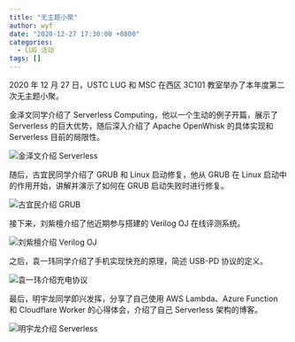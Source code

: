 ```yaml
---
title: "无主题小聚"
author: wyf
date: "2020-12-27 17:30:00 +0800"
categories:
  - LUG 活动
tags: []
---
```


2020 年 12 月 27 日，USTC LUG 和 MSC 在西区 3C101 教室举办了本年度第二次无主题小聚。

金泽文同学介绍了 Serverless Computing，他以一个生动的例子开篇，展示了 Serverless 的巨大优势，随后深入介绍了 Apache OpenWhisk 的具体实现和 Serverless 目前的局限性。

![金泽文介绍 Serverless](https://ftp.lug.ustc.edu.cn/weekly_party/2020.12.27_%E6%97%A0%E4%B8%BB%E9%A2%98%E5%B0%8F%E8%81%9A/Photos/_DSC2165.JPG)

随后，古宜民同学介绍了 GRUB 和 Linux 启动修复，他从 GRUB 在 Linux 启动中的作用开始，讲解并演示了如何在 GRUB 启动失败时进行修复。

![古宜民介绍 GRUB](https://ftp.lug.ustc.edu.cn/weekly_party/2020.12.27_%E6%97%A0%E4%B8%BB%E9%A2%98%E5%B0%8F%E8%81%9A/Photos/_DSC2246.JPG)

接下来，刘紫檀介绍了他近期参与搭建的 Verilog OJ 在线评测系统。

![刘紫檀介绍 Verilog OJ](https://ftp.lug.ustc.edu.cn/weekly_party/2020.12.27_%E6%97%A0%E4%B8%BB%E9%A2%98%E5%B0%8F%E8%81%9A/Photos/_DSC2278.JPG)

之后，袁一玮同学介绍了手机实现快充的原理，简述 USB-PD 协议的定义。

![袁一玮介绍充电协议](https://ftp.lug.ustc.edu.cn/weekly_party/2020.12.27_%E6%97%A0%E4%B8%BB%E9%A2%98%E5%B0%8F%E8%81%9A/Photos/_DSC2290.JPG)

最后，明宇龙同学即兴发挥，分享了自己使用 AWS Lambda、Azure Function 和 Cloudflare Worker 的心得体会，介绍了自己 Serverless 架构的博客。

![明宇龙介绍 Serverless](https://ftp.lug.ustc.edu.cn/weekly_party/2020.12.27_%E6%97%A0%E4%B8%BB%E9%A2%98%E5%B0%8F%E8%81%9A/Photos/_DSC2318.JPG)
